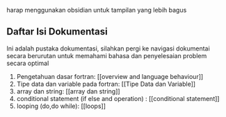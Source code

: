 harap menggunakan obsidian untuk tampilan yang lebih bagus
## Daftar Isi Dokumentasi

Ini adalah pustaka dokumentasi, silahkan pergi ke navigasi dokumentai secara berurutan untuk memahami bahasa dan penyelesaian problem secara optimal

1. Pengetahuan dasar fortran: [[overview and language behaviour]]
2. Tipe data dan variable pada fortran: [[Tipe Data dan Variable]]
3. array dan string: [[array dan string]]
4. conditional statement (if else and operation) : [[conditional statement]]
5. looping (do,do while): [[loops]]
